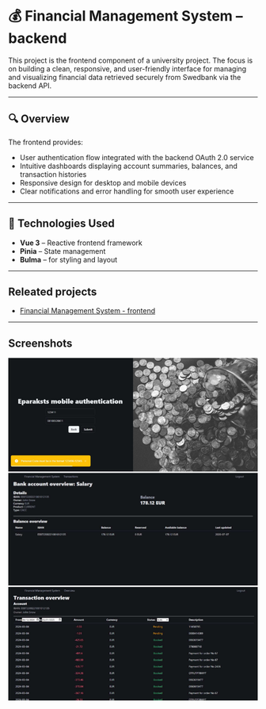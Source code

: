# 💰 Financial Management System – backend

This project is the frontend component of a university project. The focus is on building a clean, responsive, and user-friendly interface for managing and visualizing financial data retrieved securely from Swedbank via the backend API.

---

## 🔍 Overview

The frontend provides:

- User authentication flow integrated with the backend OAuth 2.0 service
- Intuitive dashboards displaying account summaries, balances, and transaction histories
- Responsive design for desktop and mobile devices
- Clear notifications and error handling for smooth user experience

---

## 🧠 Technologies Used

- **Vue 3** – Reactive frontend framework
- **Pinia** – State management
- **Bulma** – for styling and layout

---
 ## Releated projects
- [Financial Management System - frontend](https://github.com/kruminskr/dummy-sys)

---
## Screenshots
![Authentication](\src\assets\screenshots\auth.png)
![Account information](\src\assets\screenshots\accountInfo.png)
![Account transactions](\src\assets\screenshots\transactions.png)
